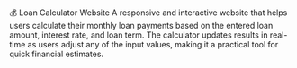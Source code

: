 💰 Loan Calculator Website
A responsive and interactive website that helps users calculate their monthly loan payments based on the entered loan amount, interest rate, and loan term. The calculator updates results in real-time as users adjust any of the input values, making it a practical tool for quick financial estimates.
